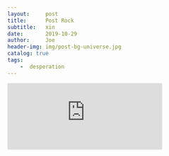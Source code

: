 ```yaml
---
layout:     post
title:      Post Rock
subtitle:   xin
date:       2019-10-29
author:     Joe
header-img: img/post-bg-universe.jpg
catalog: true
tags:
    -  desperation   
---
```


<iframe frameborder="no" marginwidth="0" marginheight="0" width="350" height="" src="https://music.163.com/outchain/player?type=2&id=19278445&auto=0&height=66"></iframe>
